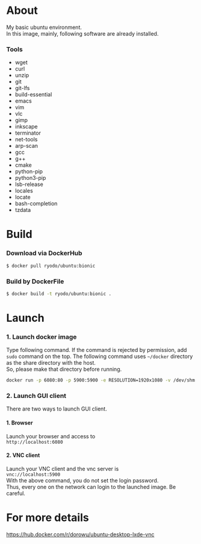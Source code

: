 # About
My basic ubuntu environment.  
In this image, mainly, following software are already installed.
### Tools
- wget
- curl
- unzip
- git
- git-lfs
- build-essential
- emacs
- vim
- vlc
- gimp
- inkscape
- terminator
- net-tools
- arp-scan
- gcc
- g++
- cmake
- python-pip
- python3-pip
- lsb-release
- locales
- locate
- bash-completion
- tzdata

# Build
### Download via DockerHub
```bash
$ docker pull ryodo/ubuntu:bionic
```
### Build by DockerFile
```bash
$ docker build -t ryodo/ubuntu:bionic .
```

# Launch
### 1. Launch docker image
Type following command.
If the command is rejected by permission, add `sudo` command on the top.
The following command uses `~/docker` directory as the share directory with the host.  
So, please make that directory before running.
```bash
docker run -p 6080:80 -p 5900:5900 -e RESOLUTION=1920x1080 -v /dev/shm:/dev/shm -v /media:/media -v ~/docker:/home/ubuntu/docker ryodo/ubuntu:bionic
```
### 2. Launch GUI client
There are two ways to launch GUI client.
#### 1. Browser
Launch your browser and access to  
`http://localhost:6080`
#### 2. VNC client
Launch your VNC client and the vnc server is  
`vnc://localhost:5900`  
With the above command, you do not set the login password.  
Thus, every one on the network can login to the launched image. Be careful.

# For more details
https://hub.docker.com/r/dorowu/ubuntu-desktop-lxde-vnc
